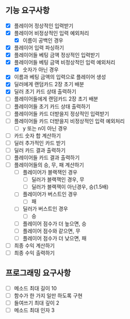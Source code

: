 ## 기능 요구사항

- [x] 플레이어 정상적인 입력받기
- [x] 플레이어 비정상적인 입력 예외처리
    - [x] 이름이 공백인 경우
- [x] 플레이어 입력 파싱하기
- [x] 플레이어들 베팅 금액 정상적인 입력받기
- [x] 플레이어들 베팅 금액 비정상적인 입력 예외처리
    - [x] 숫자가 아닌 경우
- [x] 이름과 베팅 금액의 입력으로 플레이어 생성
- [x] 딜러에게 랜덤카드 2장 초기 배분
- [x] 딜러 초기 카드 상태 출력하기
- [ ] 플레이어들에게 랜덤카드 2장 초기 배분
- [ ] 플레이어들 초기 카드 상태 출력하기
- [ ] 플레이어들 카드 더받을지 정상적인 입력받기
- [ ] 플레이어들 카드 더받을지 비정상적인 입력 예외처리
    - [ ] y 또는 n이 아닌 경우
- [ ] 카드 숫자 합 계산하기
- [ ] 딜러 추가적인 카드 받기
- [ ] 딜러 카드 결과 출력하기
- [ ] 플레이어들 카드 결과 출력하기
- [ ] 플레이어들의 승, 무, 패 계산하기
    - [ ] 플레이어가 블랙잭인 경우
        - [ ] 딜러가 블랙잭인 경우, 무
        - [ ] 딜러가 블랙잭이 아닌경우, 승(1.5배)
    - [ ] 플레이어가 버스트인 경우
        - [ ] 패
    - [ ] 딜러가 버스트인 경우
        - [ ] 승
    - [ ] 플레이어 점수가 더 높으면, 승
    - [ ] 플레이어 점수와 같으면, 무
    - [ ] 플레이어 점수가 더 낮으면, 패
- [ ] 최종 수익 계산하기
- [ ] 최종 수익 출력하기

## 프로그래밍 요구사항

- [ ] 메소드 최대 길이 10
- [ ] 함수가 한 가지 일만 하도록 구현
- [ ] 들여쓰기 최대 깊이 2
- [ ] 메소드 최대 인자 3